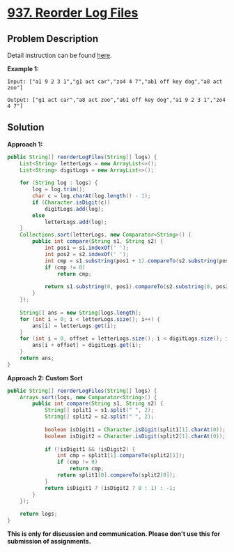 # [937. Reorder Log Files][title]

## Problem Description

Detail instruction can be found [here][title].

**Example 1:**

```
Input: ["a1 9 2 3 1","g1 act car","zo4 4 7","ab1 off key dog","a8 act zoo"]

Output: ["g1 act car","a8 act zoo","ab1 off key dog","a1 9 2 3 1","zo4 4 7"]
```

## Solution

**Approach 1:**

```java
public String[] reorderLogFiles(String[] logs) {
    List<String> letterLogs = new ArrayList<>();
    List<String> digitLogs = new ArrayList<>();
    
    for (String log : logs) {
        log = log.trim();
        char c = log.charAt(log.length() - 1);
        if (Character.isDigit(c))
            digitLogs.add(log);
        else
            letterLogs.add(log);
    }
    Collections.sort(letterLogs, new Comparator<String>() {
        public int compare(String s1, String s2) {
            int pos1 = s1.indexOf(' ');
            int pos2 = s2.indexOf(' ');
            int cmp = s1.substring(pos1 + 1).compareTo(s2.substring(pos2 + 1));
            if (cmp != 0)
                return cmp;
            
            return s1.substring(0, pos1).compareTo(s2.substring(0, pos2));
        }
    });
    
    String[] ans = new String[logs.length];
    for (int i = 0; i < letterLogs.size(); i++) {
        ans[i] = letterLogs.get(i);
    }
    for (int i = 0, offset = letterLogs.size(); i < digitLogs.size(); i++) {
        ans[i + offset] = digitLogs.get(i);
    }
    return ans;
}
```

**Approach 2: Custom Sort**

```java
public String[] reorderLogFiles(String[] logs) {
    Arrays.sort(logs, new Comparator<String>() {
        public int compare(String s1, String s2) {
            String[] split1 = s1.split(" ", 2);
            String[] split2 = s2.split(" ", 2);
            
            boolean isDigit1 = Character.isDigit(split1[1].charAt(0));
            boolean isDigit2 = Character.isDigit(split2[1].charAt(0));
            
            if (!isDigit1 && !isDigit2) {
                int cmp = split1[1].compareTo(split2[1]);
                if (cmp != 0)
                    return cmp;
                return split1[0].compareTo(split2[0]);
            }
            return isDigit1 ? (isDigit2 ? 0 : 1) : -1;
        }
    });
    
    return logs;
}
```

**This is only for discussion and communication. Please don't use this for submission of assignments.**

[title]: https://leetcode.com/problems/reorder-log-files/